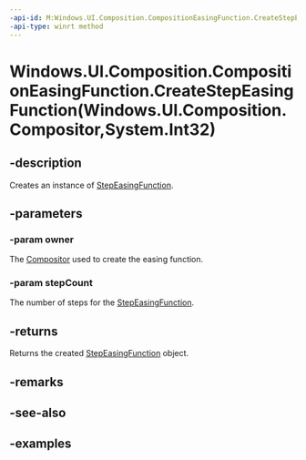 ```yaml
---
-api-id: M:Windows.UI.Composition.CompositionEasingFunction.CreateStepEasingFunction(Windows.UI.Composition.Compositor,System.Int32)
-api-type: winrt method
---
```


# Windows.UI.Composition.CompositionEasingFunction.CreateStepEasingFunction(Windows.UI.Composition.Compositor,System.Int32)

<!--
public static Windows.UI.Composition.StepEasingFunction CreateStepEasingFunction (Windows.UI.Composition.Compositor owner, int stepCount);
-->


## -description

Creates an instance of [StepEasingFunction](stepeasingfunction.md).

## -parameters

### -param owner

The [Compositor](compositor.md) used to create the easing function.

### -param stepCount

The number of steps for the [StepEasingFunction](stepeasingfunction.md).

## -returns

Returns the created [StepEasingFunction](stepeasingfunction.md) object.

## -remarks

## -see-also

## -examples


